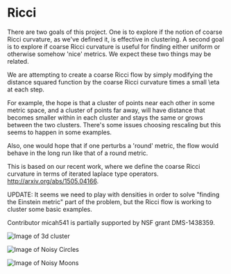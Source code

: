 # Ricci

There are two goals of this project.   One is to explore if the notion of coarse Ricci curvature, as we've defined it, is effective in clustering.   A second goal is to explore if coarse Ricci curvature is useful for finding either uniform or otherwise somehow 'nice' metrics.  We expect these two things may be related.  

We are attempting to create a coarse Ricci flow by simply modifying the distance squared function by the coarse Ricci curvature times a small \eta at each step.  

For example, the hope is that a cluster of points near each other in some metric space, and a cluster of points far away, will have distance that becomes smaller within in each cluster and stays the same or grows between the two clusters.   There's some issues choosing rescaling but this seems to happen in some examples.  

Also, one would hope that if one perturbs a 'round' metric, the flow would behave in the long run like that of a round metric.  

This is based on our recent work,  where we define the coarse Ricci curvature in terms of iterated laplace type operators.  http://arxiv.org/abs/1505.04166. 

UPDATE:  It seems we need to play with densities in order to solve "finding the Einstein metric" part of the problem, but the Ricci flow is working to cluster some basic examples.   

Contributor micah541 is partially supported by NSF grant  DMS-1438359.


![Image of 3d cluster ](https://raw.githubusercontent.com/micah541/Ricci/master/pictures/3d2.png)

![Image of Noisy Circles ](https://raw.githubusercontent.com/micah541/Ricci/master/pictures/NoisyCirclesMarch29.png)


![Image of Noisy Moons ](https://raw.githubusercontent.com/micah541/Ricci/master/pictures/NoisyMoonsMarch25.png)
